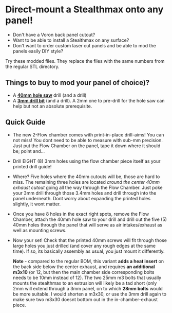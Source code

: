 # Direct-mount a Stealthmax onto any panel!

* Don't have a Voron back panel cutout?
* Want to be able to install a Stealthmax on any surface?
* Don't want to order custom laser cut panels and be able to mod the panels easily DIY style?

Try these modded files. They replace the files with the same numbers from the regular STL directory. 

## Things to buy to mod your panel of choice)?
- A **[40mm hole saw](https://s.click.aliexpress.com/e/_oEo5amR)** drill (and a drill)
- A **[3mm drill bit](https://s.click.aliexpress.com/e/_onEwfxl)** (and a drill). A 2mm one to pre-drill for the hole saw can help but not an absolute prerequisite.

## Quick Guide
* The new 2-Flow chamber comes with print-in-place drill-aims! You can not miss! You dont need to be able to measure with sub-mm precision. Just put the Flow Chamber on the panel, tape it down where it should be; point and...
* Drill EIGHT (8) 3mm holes using the flow chamber piece itself as your printed drill guide!
* Where? Five holes where the 40mm cutouts will be, those are hard to miss. The remaining three holes are located _around the center 40mm exhaust cutout_ going all the way through the Flow Chamber. Just poke your 3mm drill through those 3.4mm holes and drill through into the panel underneath. Dont worry about expanding the printed holes slightly, it wont matter.
* Once you have 8 holes in the exact right spots, remove the Flow Chamber, attach the 40mm hole saw to your drill and drill out the five (5) 40mm holes through the panel that will serve as air intakes/exhaust as well as mounting screws.
* Now your set! Check that the printed 40mm screws will fit through those large holes you just drilled (and cover any rough edges at the same time). If so, its basically assembly as usual, you just mount it differently.


  **Note** - compared to the regular BOM, this variant **adds a heat insert** on the back side below the center exhaust, and requires **an additional m3x10** (or 12, but then the main chamber side corresponding bolts needs to be 10mm instead of 12). The two 25mm m3 bolts that usually mounts the stealthmax to an extrusion will likely be a tad short (only 2mm will extend through a 3mm panel, on to which **28mm bolts** would be more suitable. I would shorten a m3x30, or use the 3mm drill again to make sure two m3x30 doesnt bottom out in the in-chamber-exhaust piece.
